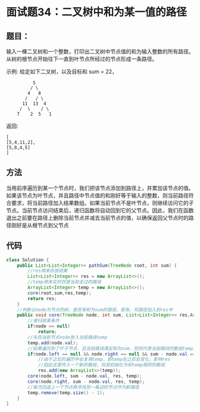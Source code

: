 # 面试题34：二叉树中和为某一值的路径

## 题目：
输入一棵二叉树和一个整数，打印出二叉树中节点值的和为输入整数的所有路径。从树的根节点开始往下一直到叶节点所经过的节点形成一条路径。

示例:
给定如下二叉树，以及目标和 sum = 22，

              5
             / \
            4   8
           /   / \
          11  13  4
         /  \    / \
        7    2  5   1
返回:

    [
    [5,4,11,2],
    [5,8,4,5]
    ]


## 方法

当用前序遍历到某一个节点时，我们把该节点添加到路径上，并累加该节点的值。如果该节点为叶节点，并且路径中节点值的和刚好等于输入的整数，则当前路径符合要求，将当前路径加入结果数组。如果当前节点不是叶节点，则继续访问它的子节点。当前节点访问结束后，递归函数将自动回到它的父节点。因此，我们在函数退出之前要在路径上删除当前节点并减去当前节点的值，以确保返回父节点时的路径刚好是从根节点到父节点

## 代码
```java
class Solution {
    public List<List<Integer>> pathSum(TreeNode root, int sum) {
        //res用来存放结果
        List<List<Integer>> res = new ArrayList<>();
        //temp用来实时存放当前走过的路线
        ArrayList<Integer> temp = new ArrayList<>();
        core(root,sum,res,temp);
        return res;
    }
    //判断以node为节点的树，是否有和为sum的路径，若有，将路径加入到res中
    public void core(TreeNode node, int sum, List<List<Integer>> res,ArrayList<Integer> temp){
        //递归结束条件
        if(node == null)
            return;
        //先将当前节点node放入当前路线temp
        temp.add(node.val);
        //如果遍历到了叶子节点，且当前路线满足和为sum，则将代表当前路线的数组temp直接放入res中
        if(node.left == null && node.right == null && sum - node.val == 0)
            //由于之后的遍历中会复用temp，即temp在之后会变化，影响res
            //因此这里传入一个新的数组，将其初始化为和temp相同的数组
            res.add(new ArrayList<>(temp));
        core(node.left, sum - node.val, res, temp);
        core(node.right, sum - node.val, res, temp);
        //每次回退上一个节点再寻找另一条边的节点作为新路径
        temp.remove(temp.size() - 1);
    }
}
```
